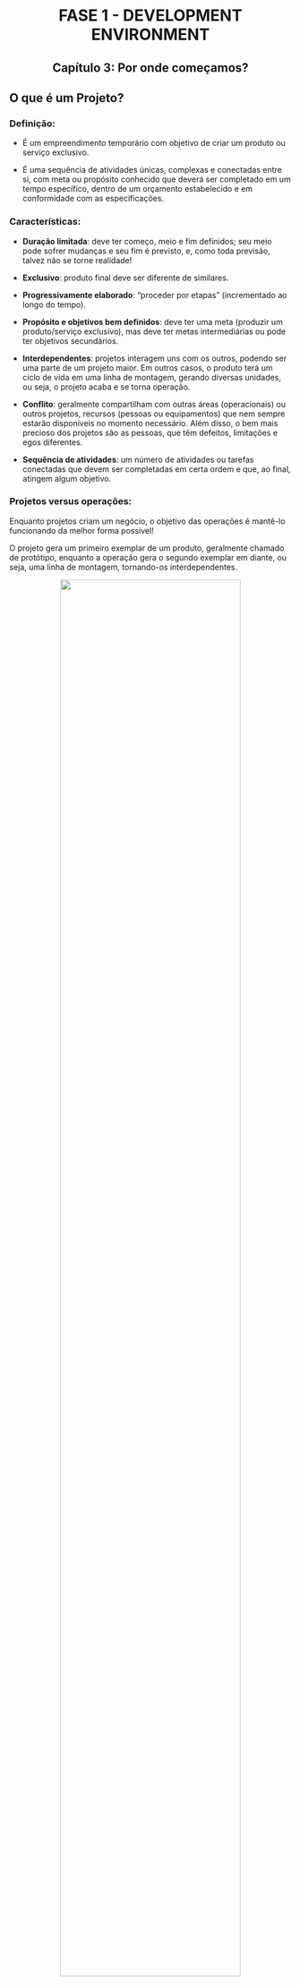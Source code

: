 <div id="fase01" align="center">
<h1>FASE 1 - DEVELOPMENT ENVIRONMENT</h1>
<h2>Capítulo 3: Por onde começamos?</h2>
</div>

## O que é um Projeto?

### Definição:

- É um empreendimento temporário com objetivo de criar um produto ou serviço exclusivo.

- É uma sequência de atividades únicas, complexas e conectadas entre si, com meta ou propósito conhecido que deverá ser completado em um tempo específico, dentro de um orçamento estabelecido e em conformidade com as especificações.

### Características:

- **Duração limitada**: deve ter começo, meio e fim definidos; seu meio pode sofrer mudanças e seu fim é previsto, e, como toda previsão, talvez não se torne realidade!

- **Exclusivo**: produto final deve ser diferente de similares.

- **Progressivamente elaborado**: “proceder por etapas” (incrementado ao longo do tempo).

- **Propósito e objetivos bem definidos**: deve ter  uma meta (produzir um produto/serviço exclusivo),   mas deve ter metas intermediárias ou pode ter objetivos secundários.

- **Interdependentes**: projetos interagem uns com os  outros, podendo ser uma parte de um projeto maior. Em outros casos, o produto terá um ciclo de vida em uma  linha de montagem, gerando diversas unidades, ou seja, o projeto acaba e se torna operação.

- **Conflito**: geralmente compartilham com outras áreas (operacionais) ou outros projetos, recursos (pessoas ou equipamentos) que nem sempre estarão  disponíveis no momento necessário. Além disso, o bem  mais precioso dos projetos são as pessoas, que têm defeitos, limitações e egos diferentes.

- **Sequência de atividades**: um número de atividades ou tarefas conectadas que devem ser completadas em certa ordem e que, ao final, atingem algum objetivo.

### Projetos versus operações:

Enquanto projetos criam um negócio, o objetivo das operações é mantê-lo funcionando da melhor forma possível!

O projeto gera um primeiro exemplar de um produto, geralmente chamado de protótipo, enquanto a operação gera o segundo exemplar em diante, ou seja, uma linha de montagem, tornando-os interdependentes.

<div align="center">
<img width="80%" src="../assets/projeto-versus-operacao.png" /><br>
<em>Diferenças entre projeto e operação.</em>
</div>

## Conceitos importantes:

### A) Partes interessadas (Stakeholders):

Partes interessadas são todas as pessoas afetadas pelo projeto, de forma positiva ou negativa (patrocinadores, proprietários, financiadores, governo, vizinhos, clientes, funcionários, fornecedores, incorporadores, gerentes, terceiros,entre outros).

### B) Gerenciamento de projetos:

Para que os projetos terminem no prazo estabelecido, de acordo com gastos previstos e contendo tudo que foi acertado, precisam ser  bem gerenciados; precisam de um bom planejamento e de uma execução bem controlada.

A `gerência de projetos` é constituída de uma série de ferramentas e técnicas utilizadas para descrever, organizar e monitorar o andamento das atividades do projeto. Seus benefícios incluem:

- Propósito bem definido e especificado.
- Escopo delineado com clareza.
- Controle independente, protegendo-o de flutuações operacionais.
- Medições mais fáceis.
- Alocações de recursos humanos mais flexíveis.
- Promove motivação e moral da equipe.
- Favorece a capacitação profissional dos recursos humanos.
- Facilita a discrição e a segurança (quando o projeto as requer).
- Mobilidade – projetos podem ser executados fora do ambiente da empresa.

## Gerente de projetos:

### Quem é?

Sua especialidade é a ***resolução de problemas***, viabilizando o projeto. Embora possa ter habilidades técnicas, não é um pré-requisito: ele contará com especialistas na equipe para quando a necessidade técnica surgir.

### Habilidades necessárias a um gerente de projetos:

- **Liderança**: enquanto gerentes buscam resultados e viabilização do projeto de acordo com as exigências, o líder expressa sua visão, busca o consenso quanto às metas estratégicas, direciona, inspira e motiva sua equipe.

- **Comunicação**: as formas oral e escrita de comunicação constituem o alicerce para um projeto bem-sucedido. Também deve assegurar  que as informações sejam explícitas, claras e completas em todas as atividades de comunicação do projeto.

- **Elaboração de orçamentos**: deve possuir conhecimentos básicos de finanças e contabilidade, pois precisa estabelecer (realizando estimativas de custos) e controlar o orçamento.

- **Planejamento**: importante para que o projeto saia no prazo, dentro do orçamento e de acordo com as especificações, deve-se  estabelecer como serão as atividades, e é essencial definir quem fará o que e quando!

- **Aptidões organizacionais**: manter a organização e fazer um bom gerenciamento de tempo.

- **Negociação e influência**: são necessárias competências de negociação para definição do escopo, orçamentos, alocação de negócios  compartilhados etc. É necessário conhecer muito bemas estruturas formais e informais de todas as organizações relacionadas ao projeto. Poder e política são técnicas usadas na influência.

- **Resolução de conflitos**: identificar sintomas de problemas, identificá-los e, quando necessário, tomar decisões e implementar soluções.

- **Formação e motivação de equipes**: o gerente de projeto define o espírito da equipe e a ajudará em tarefas da sua formação,  tornando-a funcional, além de ser reponsável pela motivação.

## Ativos de processos organizacionais:

Qualquer conhecimento, prática ou artefato de todas as organizações envolvidas que possam ser úteis para executar ou administrar o projeto (planos, processos, políticas, procedimentos e quaisquer bases de conhecimento).

### Categorias:

a) Processos e procedimentos:

- Padrões, políticas (de segurança, por exemplo), ciclos de vida padrão para os produtos ou projetos e políticas e procedimentos de qualidade, como auditorias de processos, listas de verificação, metas, entre outros.
- Diretrizes  padronizadas e critérios de medição de desempenho e de avaliação de propostas.
- Modelos, como de risco, EAP/WBS e diagrama de redes para cronogramas.
- Procedimentos de controles financeiros: relatórios de horas, análises de gastos, entre outros.
- Procedimentos de controle de mudanças de projeto.
- Diretrizes de encerramento de projeto: auditorias finais do projeto, avaliações, validações e critérios de aceitação de produto.

b) Base de conhecimento:

- Arquivos de projetos anteriores: linhas de base para escopo, custo, cronograma e qualidade, cronogramas de projeto e registro de riscos com suas ações de respostas planejadas.
- Bancos de dados de gerenciamento de configuração contendo as linhas de base de todos os padrões, políticas e procedimentos necessários para oficializar um projeto na empresa.
- Bases de conhecimento de informações históricas e lições aprendidas: bancos de dados de medição de processos que podem ser usados  para coletar e disponibilizar dados de medição de processos e produtos.
- Bancos de dados financeiros contendo informações, como: custos homem/hora, custos incorridos, orçamentos e outros dados financeiros.

## Fatores ambientais da empresa:

Condições pertinentes à empresa que influenciam ou restringem o projeto de alguma maneira. Alteram as opções de gerenciamento, influenciando de maneira positiva ou negativa, como:
- Cultura, estrutura e governança organizacional.
- Distribuições geográficas e infraestrutura das instalações da empresa.
- Normas governamentais ou do setor em questão.
- Recursos humanos existentes, com suas habilidades e conhecimentos.
- Administração de pessoal.
- Condições de mercado.
- Sistemas de autorização de trabalho da empresa.
- Clima político.
- Tolerância a risco das partes interessadas.
- Canais de comunicação estabelecidos.
- Bancos de dados comerciais que podem ser usados para estimativa de custos ou estudo de riscos.
- Sistema de informações do gerenciamento de projetos: software para cronograma, sistema de gerenciamento de configuração, coleta e distribuição de informações, como uma intranet etc.

## Processos de gerenciamento de projetos:

`Processo`: conjunto de atividades que, cumpridas na ordem apropriada, atingem um objetivo predefinido. Um projeto tem entradas (artefatos necessários à sua execução), técnicas e ferramentas que são aplicadas na execução e, como resultado, temos como saída os artefato(s) que era(m)o(s) seu(s) respectivo(s) objetivo(s)!

### Classificação:

- Processos de gerenciamento de projetos: focados em gerenciamento, utilizados para conduzir o projeto da maneira eficaz. Será o estudado em aula, pois são **considerados “boa prática”** (a aplicação desses processos pode aumentar as chances de sucesso de um projeto).
- Processos orientados a produtos: definidos pelo ciclo de vida do projeto, variando de acordo com a área de aplicação.

### Grupos de processos de gerenciamento de projeto:

Os processos de gerenciamento de projetos são agrupados em cinco categorias:

- Grupos de processos de iniciação: devem ser executados na definição de um novo projeto.
- Grupos de processos de planejamento: processos necessários para definir o escopo do projeto, refinar os projetos e determinar as ações necessárias para atingir as metas.
- Grupos de processos de execução: necessários para executar o trabalho definido e satisfazer as especificações do projeto.
- Grupos de processos de monitoramento e controle: exigidos para acompanhar e controlar o progresso e o desempenho do projeto.
- Grupos de processos de encerramento: necessários para finalizar o projeto ou fase de projeto.

Raramente são distintos ou ocorrem uma única vez: tratam-se de atividades sobrepostas e podem ocorrer ao longo de todo o projeto.

Há, ainda, um `ciclo  PDCA` definido para o gerenciamento de projetos, que compreende os atos de Planejar (Plan), Fazer (Do), Verificar (Check) e Agir (Act), repetindo diversas vezes durante a execução, dependendo do ciclo de vida. O grupo de processos de monitoramento e controle permeia os projetos do início ao fim.

## Conceitos Ágeis Modernos:

Há quatro `princípios básicos`:

1. Torne as pessoas sensacionais: inclua as pessoas que usam, produzem, compram, vendem e financiam os produtos e serviços.
2. Faça da segurança um pré-requisito: preze a construção de um produto seguro (proteção do tempo, informações, saúde, reputação, relacionamentos e investimentos das pessoas.
3. Erre rápido e aprenda rápido: aprender com o erro e não tornar a repeti-lo. 
4. Entregue valor a todo instante: entregas parciais são um dos pilares da agilidade, e o produto deve ter valor para o cliente.

A `gestão ágil de projetos` surgiu com a criação dos processos ágeis de desenvolvimento de software. O principal ***objetivo*** é permitir o controle das atividades de construção que utilizam técnicas ágeis para gerar informações gerenciais sobre o andamento e a evolução do projeto!

Processos ágeis possuem ***três características principais***:
- Requisitos de um projeto ágil são instáveis por natureza. São incluídos e excluídos requisitos à medida que o projeto evolui,  adequando-o às necessidades imediatas.
- Há uma interposição das fases de projeto e de implementação fazendo com que a arquitetura e os requisitos técnicos sejam tratados à medida que são criados.
- As fases de desenvolvimento do projeto não são sequenciais como de costume - ocorrem de acordo com as condições do projeto!

***Duas técnicas se destacam para gestão de projetos ágeis***: definição da estratégia e a construção incremental do software,  contendo  as  funcionalidades e construídas com a qualidade esperada e o feedback constante do cliente em todas as etapas, proporcionando agilidade na resolução de pendências e na avaliação dos requisitos.

No mercado, destacam-se dois métodos de gestão de projetos ágeis: ***método Extreme Project Management (XPM)*** e ***SCRUM***, processo da indústria automobilística adaptado à construção de software.

## Gestão de projetos com SCRUM:

### O que é SCRUM?

- É um dos frameworks mais utilizados para projetos ágeis.
- Faz uso de um processo incremental e iterativo que produz partes do projeto de forma constante, contendo funções definidas e priorizadas pelo cliente, que faz o aceite de cada entrega produzida em períodos de 1 a 4 semanas (o padrão mais comum de mercado é 2 semanas).
- Fundamentado nas questões ágeis do cliente como parte da equipe, incrementos em período de tempo fixo e aberto às solicitações de mudanças, sendo adaptativo em relação ao ambiente e colaborativo com as partes interessadas.

### Valores:

Está fundamentado em cinco valores:
- Compromisso (em apoiar uns aos outros e buscar atingir os objetivos).
- Foco (em fazer o melhor possível para atingir as metas).
- Abertura (para falar e ouvir membros do time e stakeholders).
- Respeito (entre pessoas, reconhecendo que cada membro do time é capaz e independente).
- Coragem (para fazer a coisa certa e trabalhar em problemas difíceis).

### Papéis:

- `Scrum Master (SM)`: líder do processo de gerenciamento de projetos, apoiando tanto gerentes de projeto quanto membros do time de desenvolvimento e áreas de desenvolvimento de produto. Pode incluir também a gestão de projetos e do time, porém este nem sempre é o caso. Suas funções básicas são: proteger relacionamento com o cliente, resolver problemas que ocorrem durante o projeto, manter a equipe focada na execução do sprint e garantir o uso correto das regras SCRUM.

- `Product Owner (PO)`: representa o cliente no projeto. Tem conhecimento e autonomia para decidir e validar os produtos produzidos,  conhecer as necessidades do cliente e convocar outros usuários para ajudar na definição dos requisitos.

- `Time`: pessoas que realizam a construção do software; deve ser multidisciplinar (têm todas as habilidades e permissões necessárias para desenvolver, testar e entregar um incremento de produto) e autogerenciada. São responsáveis por definir o prazo e as metas dos Sprints (as quais tem prazo fixo, acordado por todos do Scrum Team, o que inclui o SM, o PO e os desenvolvedores).

### Características do SCRUM:

<div align="center">
<img width="80%" src="../assets/gestao-scrum.png" /><br>
<em>Processo de gestão com SCRUM.</em>
</div>

a. `Product backlog`:

- lista ordenada de necessidades (funcionais e não funcionais) de aprimoramento de produto.
- elaborada pelo Product Owner, que define o escopo inicial do projeto.
- não é um documento estático: é atualizado durante todo o processo de construção pelo PO para incluir mudanças que podem ocorrer no projeto.

b. `Reunião de Planejamento`:

- deve ser realizada no início de cada Sprint.
- objetivos:
    - priorizar o que será construído;
    - estimar o que pode ser realizado no Sprint;
    - detalhar as atividades que precisam ser executadas.
- todos os membros do projeto participam!

c. `Product backlog priorizado`:

- a partir do product backlog pelo PO, com a ajuda do Scrum Master.
- define a prioridade dos requisitos listados.
- é a base para o PO definir quais são as funcionalidades que farão parte dos Sprints.

d. `Sprint backlog`:

- a partir da lista priorizada de funcionalidades e da seleção daquelas que devem fazer parte do Sprint, a equipe deve realizar uma análise do que foi solicitado junto ao PO para estimar o que pode ser realizado no Sprint e definir quais são as atividades necessárias para construir o projeto.  
- com base nesse diálogo entre time e PO que serão definidos os objetivos do Sprint!

e. `Sprint`:

- fase de implementação das funcionalidades previstas no Sprint backlog.
- duração predeterminada de 1 a 4 semanas.
- não pdoe ser estendido ou encurtado.
- ao final, deve ter concluído todo o incremento de produto com qualidade.

f. `Reunião diária`:

- realizada diariamente pelo SM.
- duração máxima de 15 minutos.
- objetivos:
  - acompanhar atividades que estão sendo realizadas;
  - verificar se há problemas ou impedimentos.

g. Reunião de revisão (`Sprint review`):

- realizada após a conclusão de um Sprint.
- apresentar o resultado do trabalho ao PO e demais envolvidos, com o produto funcionando e realizando suas funções.
- ao final, os envolvidos podem fazer avaliação e definir se o incremento de produto será aceito.
- apontamentos de erros e melhorias devem ser inseridos no product backlog.

h. `Reunião de retrospectiva`:

- conduzida pelo Scrum Master.
- são discutidos pontos positivos e negativos durante a execução do Sprint.
- tem o objetivo de melhorar o desempenho dos próximos Sprints.

i. `Versão`:

- ao final do Sprint, o time deve ter produzido uma parte do produto capaz deser entregue, com alta qualidade, testada, completa e pronta. 
- o PO definirá se será uma versão isolada ou se aguardará a produção de novos Sprints para formar uma versão.

## Análise da abordagem tradicional e ágil

PÁGINA 26





[Voltar ao início!](https://github.com/monicaquintal/fintech)